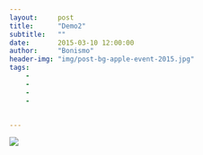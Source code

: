 ```yaml
---
layout:     post
title:      "Demo2"
subtitle:   ""
date:       2015-03-10 12:00:00
author:     "Bonismo"
header-img: "img/post-bg-apple-event-2015.jpg"
tags:
    -
    -
    -
    -


---
```


![](../img/ui/about-bg.jpg)


